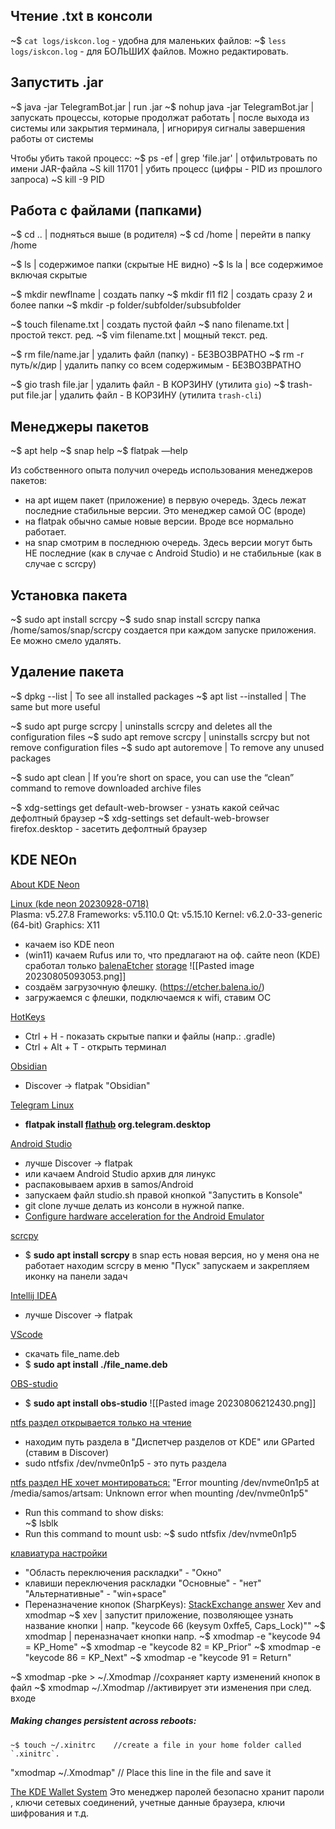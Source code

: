 
## Чтение .txt в консоли
~$ `cat logs/iskcon.log`  -  удобна для маленьких файлов:
~$ `less logs/iskcon.log`  -  для БОЛЬШИХ файлов. Можно редактировать.

## Запустить .jar

~$ java -jar TelegramBot.jar                   | run .jar
~$ nohup java -jar TelegramBot.jar        | запускать процессы, которые продолжат работать 
			 | после выхода из системы или закрытия терминала, 
             | игнорируя сигналы завершения работы от системы 
             
Чтобы убить такой процесс:
~$ ps -ef | grep 'file.jar'                           | отфильтровать  по имени  JAR-файла
~S kill 11701                                              | убить процесс  (цифры - PID из прошлого запроса)
~S kill -9 PID

## Работа с файлами (папками)

~$ cd ..                            |  подняться выше (в родителя)
~$ cd /home                    |  перейти в папку /home

~$ ls                                 |  содержимое папки (скрытые НЕ видно)
~$ ls la                              | все содержимое включая скрытые

~$ mkdir newflname        | создать папку
~$ mkdir fl1 fl2                 | создать сразу 2 и более папки
~$ mkdir -p folder/subfolder/subsubfolder

~$ touch filename.txt      | создать пустой файл
~$ nano filename.txt        | простой текст. ред.
~$ vim filename.txt          | мощный текст. ред.

~$ rm file/name.jar           |  удалить файл (папку)  -  БЕЗВОЗВРАТНО
~$ rm -r путь/к/дир         |  удалить папку со всем содержимым   -  БЕЗВОЗВРАТНО

~$ gio trash file.jar            |  удалить файл  -  В КОРЗИНУ  (утилита `gio`)
~$ trash-put file.jar            |  удалить файл  -  В КОРЗИНУ  (утилита `trash-cli`)

## Менеджеры пакетов

~$ apt help
~$ snap help
~$ flatpak —help

Из собственного опыта получил очередь использования менеджеров пакетов:
-  на apt ищем пакет (приложение) в первую очередь. Здесь лежат последние стабильные версии. Это менеджер самой ОС (вроде)
- на flatpak обычно самые новые версии. Вроде все нормально работает.
- на snap смотрим в последнюю очередь. Здесь версии могут быть НЕ последние (как в случае с Android Studio) и не стабильные (как в случае с scrcpy)
## Установка пакета

~$ sudo apt install scrcpy
~$ sudo snap install scrcpy 
     папка /home/samos/snap/scrcpy создается при каждом запуске приложения. Ее можно смело удалять.

## Удаление пакета

~$ dpkg --list                         |    To see all installed packages
~$ apt list --installed             |    The same but more useful

~$ sudo apt purge scrcpy     |  uninstalls scrcpy and deletes all the configuration files
~$ sudo apt remove scrcpy  |  uninstalls scrcpy but not remove configuration files
~$ sudo apt autoremove       | To remove any unused packages

~$ sudo apt clean                  |  If you’re short on space, you can use the “clean” 
											command to remove downloaded archive files


~$ xdg-settings get default-web-browser  -  узнать какой сейчас дефолтный браузер
~$ xdg-settings set default-web-browser firefox.desktop -  засетить дефолтный браузер

## KDE NEOn
[About KDE Neon](https://www.youtube.com/watch?v=4SegrpFOHDc)
 
[Linux (kde neon 20230928-0718)](https://neon.kde.org/download)   
Plasma: v5.27.8
Frameworks: v5.110.0
Qt: v5.15.10
Kernel: v6.2.0-33-generic (64-bit)
Graphics: X11
 
- качаем iso KDE neon
- (win11) качаем Rufus или то, что предлагают на оф. сайте neon
   (KDE) сработал только         [balenaEtcher](https://etcher.balena.io/#download-etcher)          [storage](https://github.com/balena-io/etcher/releases)
  ![[Pasted image 20230805093053.png]]
- создаём загрузочную флешку. (https://etcher.balena.io/)
- загружаемся с флешки, подключаемся к wifi, ставим ОС

[HotKeys]()
- Ctrl + H  -  показать скрытые папки и файлы (напр.:   .gradle)
- Ctrl + Alt + T  -  открыть терминал

[Obsidian](https://obsidian.md/)
- Discover  ->  flatpak "Obsidian"

[Telegram Linux](https://linux.how2shout.com/how-to-install-telegram-on-linux-desktop-in-2023/)
- **flatpak install [flathub](https://flathub.org/apps/org.telegram.desktop) org.telegram.desktop**

[Android Studio](https://developer.android.com/studio/install)
- лучше Discover -> flatpak
- или качаем Android Studio архив для линукс
- распаковываем архив в samos/Android
- запускаем файл studio.sh правой кнопкой "Запустить в Konsole"
- git clone лучше делать из консоли в нужной папке.
- [Configure hardware acceleration for the Android Emulator](https://developer.android.com/studio/run/emulator-acceleration?utm_source=android-studio#vm-linux)

[scrcpy]()
- $ **sudo apt install scrcpy**
	в snap есть новая версия, но у меня она не работает 
    находим scrcpy в меню "Пуск"
    запускаем и закрепляем иконку на панели задач

[Intellij IDEA]()
- лучше Discover -> flatpak

[VScode](https://code.visualstudio.com/docs/setup/linux)
- скачать file_name.deb
- $ **sudo apt install ./file_name.deb**

[OBS-studio](https://obsproject.com/ru)
- $ **sudo apt install obs-studio**
![[Pasted image 20230806212430.png]]

[ntfs раздел открывается только на чтение](https://www.youtube.com/watch?v=3ooi4zo-mtU) 
- находим путь раздела
  в "Диспетчер разделов от KDE"
  или GParted (ставим в Discover)
- sudo ntfsfix /dev/nvme0n1p5  -  это путь раздела

[ntfs раздел НЕ хочет монтироваться:]()
 "Error mounting /dev/nvme0n1p5 at /media/samos/artsam: Unknown error when mounting /dev/nvme0n1p5"
- Run this command to show disks:  
	~$ lsblk
- Run this command to mount usb:
	~$ sudo ntfsfix /dev/nvme0n1p5

[клавиатура настройки](https://www.linux.org.ru/forum/general/16026269)
- "Область переключения раскладки" - "Окно"
- клавиши переключения раскладки
  "Основные" - "нет"
  "Альтернативные" - "win+space"
- Переназначение кнопок (SharpKeys):
	[StackExchange answer](https://askubuntu.com/a/257497)
	Xev and xmodmap
~$ xev             |  запустит приложение, позволяющее узнать название кнопки
                        |  напр. "keycode 66 (keysym 0xffe5, Caps_Lock)""
~$ xmodmap   |  переназначает кнопки напр.
~$ xmodmap -e "keycode 94 = KP_Home"
~$ xmodmap -e "keycode 82 = KP_Prior"
~$ xmodmap -e "keycode 86 = KP_Next"
~$ xmodmap -e "keycode 91 = Return"

~$ xmodmap -pke > ~/.Xmodmap    //сохраняет карту изменений кнопок в файл
~$ xmodmap ~/.Xmodmap          //активирует эти изменения при след. входе

##### Making changes persistent across reboots:
```
~$ touch ~/.xinitrc    //create a file in your home folder called `.xinitrc`.
```
"xmodmap ~/.Xmodmap"    // Place this line in the file and save it


[The KDE Wallet System](https://docs.kde.org/stable5/en/kwalletmanager/kwallet5/kwallet5.pdf)
Это менеджер паролей
безопасно хранит пароли , ключи сетевых соединений, учетные данные браузера, ключи шифрования и т.д.